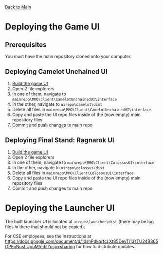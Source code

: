[Back to Main](../README.md)

# Deploying the Game UI

## Prerequisites

You must have the main repository cloned onto your computer.

## Deploying Camelot Unchained UI

1. [Build the game UI](Building.md)
2. Open 2 file explorers
3. In one of them, navigate to `mainrepo\MMO\Client\CamelotUnchainedUI\interface`
4. In the other, navigate to `uirepo\camelot\dist`
5. Delete all files in `mainrepo\MMO\Client\CamelotUnchainedUI\interface`
6. Copy and paste the UI repo files inside of the (now empty) main repository files
7. Commit and push changes to main repo

## Deploying Final Stand: Ragnarok UI

1. [Build the game UI](Building.md)
2. Open 2 file explorers
3. In one of them, navigate to `mainrepo\MMO\Client\ColossusUI\interface`
4. In the other, navigate to `uirepo\colossus\dist`
5. Delete all files in `mainrepo\MMO\Client\ColossusUI\interface`
6. Copy and paste the UI repo files inside of the (now empty) main repository files
7. Commit and push changes to main repo

# Deploying the Launcher UI

The built launcher UI is located at `uirepo\launcher\dist` (there may be log files in there that should not be copied).

For CSE employees, see the instructions at https://docs.google.com/document/d/1dshPdkqrfcLXt85DevTi13sTU24B865GPEnNusLUpuM/edit?usp=sharing for how to distribute updates.